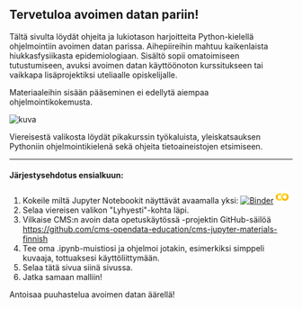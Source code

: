 ## Tervetuloa avoimen datan pariin!

Tältä sivulta löydät ohjeita ja lukiotason harjoitteita Python-kielellä ohjelmointiin avoimen datan parissa. Aihepiireihin mahtuu kaikenlaista hiukkasfysiikasta epidemiologiaan. Sisältö sopii omatoimiseen tutustumiseen, avuksi avoimen datan käyttöönoton kurssitukseen tai vaikkapa lisäprojektiksi uteliaalle opiskelijalle.

Materiaaleihin sisään pääseminen ei edellytä aiempaa ohjelmointikokemusta.


![kuva](higgsOD.png)

Viereisestä valikosta löydät pikakurssin työkaluista, yleiskatsauksen Pythoniin ohjelmointikielenä sekä ohjeita tietoaineistojen etsimiseen.

__________

#### Järjestysehdotus ensialkuun:

1. Kokeile miltä Jupyter Notebookit näyttävät avaamalla yksi: [![Binder](https://mybinder.org/badge.svg)](https://mybinder.org/v2/gh/cms-opendata-education/cms-jupyter-materials-finnish/master?filepath=TyokalutTutuiksi%2FTervetuloa-Jupyter-Notebookien-pariin!.ipynb) [![Colaboratory](https://github.com/cms-opendata-education/cms-jupyter-materials-finnish/blob/master/Kuvat/colab_icon.png?raw=true)](https://colab.research.google.com/github/cms-opendata-education/cms-jupyter-materials-finnish/blob/master/TyokalutTutuiksi/Tervetuloa-Jupyter-Notebookien-pariin!.ipynb)
2. Selaa viereisen valikon "Lyhyesti"-kohta läpi.
3. Vilkaise CMS:n avoin data opetuskäytössä -projektin GitHub-säilöä https://github.com/cms-opendata-education/cms-jupyter-materials-finnish
4. Tee oma .ipynb-muistiosi ja ohjelmoi jotakin, esimerkiksi simppeli kuvaaja, tottuaksesi käyttöliittymään.
5. Selaa tätä sivua siinä sivussa.
6. Jatka samaan malliin!

Antoisaa puuhastelua avoimen datan äärellä!

